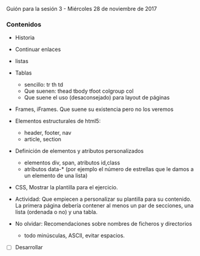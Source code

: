 Guión para la sesión 3 - Miércoles 28 de noviembre de 2017
### Contenidos
- Historia
- Continuar enlaces
- listas
- Tablas
  - sencillo: tr th td
  - Que suenen: thead tbody tfoot colgroup col
  - Que suene el uso (desaconsejado) para layout de páginas
- Frames, iFrames. Que suene su existencia pero no los veremos
- Elementos estructurales de html5:
  - header, footer, nav
  - article, section
- Definición de elementos y atributos personalizados
  - elementos div, span, atributos id,class
  - atributos data-* (por ejemplo el número de estrellas que le damos a un elemento de una lista)
- CSS, Mostrar la plantilla para el ejercicio.
- Actividad: Que empiecen a personalizar su plantilla para su contenido. La primera página debería contener al menos un par de secciones, una lista (ordenada o no) y una tabla.

- No olvidar: Recomendaciones sobre nombres de ficheros y directorios
  - todo minúsculas, ASCII, evitar espacios.
- [ ] Desarrollar
